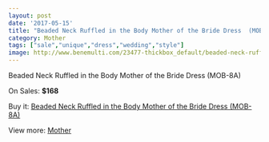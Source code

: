 ```yaml
---
layout: post
date: '2017-05-15'
title: "Beaded Neck Ruffled in the Body Mother of the Bride Dress  (MOB-8A)"
category: Mother
tags: ["sale","unique","dress","wedding","style"]
image: http://www.benemulti.com/23477-thickbox_default/beaded-neck-ruffled-in-the-body-mother-of-the-bride-dress-mob-8a.jpg
---
```

Beaded Neck Ruffled in the Body Mother of the Bride Dress  (MOB-8A)

On Sales: **$168**
<a href="https://www.benemulti.com/en/mother/9137-beaded-neck-ruffled-in-the-body-mother-of-the-bride-dress-mob-8a.html"><amp-img layout="responsive" width="600" height="600" src="//www.benemulti.com/23477-thickbox_default/beaded-neck-ruffled-in-the-body-mother-of-the-bride-dress-mob-8a.jpg" alt="Beaded Neck Ruffled in the Body Mother of the Bride Dress  (MOB-8A) 0" /></a>
<a href="https://www.benemulti.com/en/mother/9137-beaded-neck-ruffled-in-the-body-mother-of-the-bride-dress-mob-8a.html"><amp-img layout="responsive" width="600" height="600" src="//www.benemulti.com/23478-thickbox_default/beaded-neck-ruffled-in-the-body-mother-of-the-bride-dress-mob-8a.jpg" alt="Beaded Neck Ruffled in the Body Mother of the Bride Dress  (MOB-8A) 1" /></a>

Buy it: [Beaded Neck Ruffled in the Body Mother of the Bride Dress  (MOB-8A)](https://www.benemulti.com/en/mother/9137-beaded-neck-ruffled-in-the-body-mother-of-the-bride-dress-mob-8a.html "Beaded Neck Ruffled in the Body Mother of the Bride Dress  (MOB-8A)")

View more: [Mother](https://www.benemulti.com/en/76-mother "Mother")